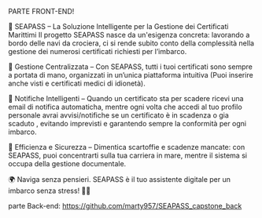 PARTE FRONT-END!


🌊 SEAPASS – La Soluzione Intelligente per la Gestione dei Certificati Marittimi
Il progetto SEAPASS nasce da un'esigenza concreta: lavorando a bordo delle navi da crociera, ci si rende subito conto della complessità nella gestione dei numerosi certificati richiesti per l’imbarco.

🔹 Gestione Centralizzata – Con SEAPASS, tutti i tuoi certificati sono sempre a portata di mano, organizzati in un’unica piattaforma intuitiva (Puoi inserire anche visti e certificati medici di idionetà).


🔹 Notifiche Intelligenti – Quando un certificato sta per scadere ricevi una email di notifica automaticha, mentre ogni volta che accedi al tuo profilo personale avrai avvisi/notifiche se un certificato è in scadenza o gia scaduto , evitando imprevisti e garantendo sempre la conformità per ogni imbarco. 


🔹 Efficienza e Sicurezza – Dimentica scartoffie e scadenze mancate: con SEAPASS, puoi concentrarti sulla tua carriera in mare, mentre il sistema si occupa della gestione documentale.

🌍 Naviga senza pensieri. SEAPASS è il tuo assistente digitale per un imbarco senza stress! 🚢✨

parte Back-end: https://github.com/marty957/SEAPASS_capstone_back



